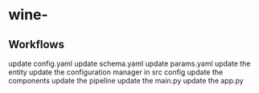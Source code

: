 # wine-


## Workflows

update config.yaml
update schema.yaml
update params.yaml
update the entity
update the configuration manager in src config
update the components
update the pipeline
update the main.py
update the app.py